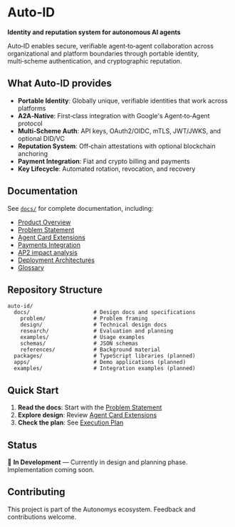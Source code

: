 # Auto‑ID

**Identity and reputation system for autonomous AI agents**

Auto‑ID enables secure, verifiable agent‑to‑agent collaboration across organizational and platform boundaries through portable identity, multi‑scheme authentication, and cryptographic reputation.

## What Auto‑ID provides

- **Portable Identity**: Globally unique, verifiable identities that work across platforms
- **A2A‑Native**: First‑class integration with Google's Agent‑to‑Agent protocol
- **Multi‑Scheme Auth**: API keys, OAuth2/OIDC, mTLS, JWT/JWKS, and optional DID/VC
- **Reputation System**: Off‑chain attestations with optional blockchain anchoring
- **Payment Integration**: Fiat and crypto billing and payments
- **Key Lifecycle**: Automated rotation, revocation, and recovery

## Documentation

See [`docs/`](./docs/) for complete documentation, including:

- [Product Overview](./docs/README.md)
- [Problem Statement](./docs/problem/auto-id-problem-statement.md)
- [Agent Card Extensions](./docs/design/agent-card-extensions.md)
- [Payments Integration](./docs/design/payments-integration.md)
- [AP2 impact analysis](./docs/design/ap2-impact.md)
- [Deployment Architectures](./docs/design/deployment-architectures.md)
- [Glossary](./docs/glossary.md)

## Repository Structure

```
auto-id/
  docs/                    # Design docs and specifications
    problem/               # Problem framing
    design/                # Technical design docs
    research/              # Evaluation and planning
    examples/              # Usage examples
    schemas/               # JSON schemas
    references/            # Background material
  packages/                # TypeScript libraries (planned)
  apps/                    # Demo applications (planned)
  examples/                # Integration examples (planned)
```

## Quick Start

1. **Read the docs**: Start with the [Problem Statement](./docs/problem/auto-id-problem-statement.md)
2. **Explore design**: Review [Agent Card Extensions](./docs/design/agent-card-extensions.md)
3. **Check the plan**: See [Execution Plan](./docs/research/plan.md)

## Status

🚧 **In Development** — Currently in design and planning phase. Implementation coming soon.

## Contributing

This project is part of the Autonomys ecosystem. Feedback and contributions welcome.
